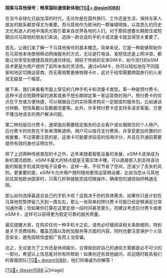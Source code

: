 **探索马耳他保号：畅享国际通信新体验[[TG💪+ @esim1088](https://t.me/s/esim1088)]**

在当今全球化日益加深的时代，无论你是在国外旅行、工作还是生活，保持与家人朋友的联系都变得尤为重要。而马耳他作为欧洲的一颗璀璨明珠，以其悠久的历史文化和迷人的地中海风光吸引着来自世界各地的人们。对于那些想要长期居住或短期访问马耳他的朋友们来说，选择一款合适的手机卡或流量卡就显得至关重要了。

首先，让我们来了解一下马耳他保号的基本概念。简单来说，它是一种能够帮助你在马耳他本地使用移动网络服务的方式，无论是打电话、发短信还是上网冲浪，都能让你享受到便捷高效的通讯体验。相较于传统的实体SIM卡，如今流行的eSIM技术更是为用户提供了前所未有的灵活性。通过eSIM卡，你可以轻松地在不同国家和地区切换运营商，而无需频繁更换物理卡片，这对于经常需要跨国旅行的人来说无疑是一个福音。

接下来，我们来看看市面上常见的几种手机卡和流量卡类型。第一种是预付费卡，这种卡适合短期停留的游客或者不想长期绑定某一家运营商的用户。预付费卡的优点在于充值方便快捷，可以根据自己的实际需求购买一定额度的服务包，比如通话分钟数、短信条数以及数据流量等。此外，许多预付费卡还支持多语言客服，方便不懂当地语言的用户解决问题。

第二种则是后付费卡，通常面向需要稳定服务的企业客户或长期居住的个人用户。后付费卡的优势在于账单清晰透明，用户可以按月支付费用，并享受更加优惠的价格套餐。不过需要注意的是，这类卡可能要求较高的信用评分，并且在开通前需要提供有效的身份证明文件。

除了上述两种传统类型的卡之外，近年来随着智能设备的发展，eSIM卡逐渐成为新的潮流趋势。eSIM卡最大的特点就是无需实体卡槽，可以直接嵌入到支持该功能的智能手机或其他电子设备中。这样一来，不仅节省了空间，还减少了丢失的风险。更重要的是，eSIM卡允许用户随时随地更改运营商设置，比如当您从马耳他前往其他欧洲国家时，只需几秒钟就能完成切换操作，确保您的通信始终畅通无阻。

那么如何选择最适合自己的手机卡呢？这取决于你的具体需求。如果你只是计划在马耳他短暂停留几天到一周左右，那么一张简单的预付费卡可能已经足够满足日常沟通所需；但如果你打算在这里定居一段时间甚至更久，则建议考虑后付费卡或者eSIM卡，这样可以获得更为稳定可靠的服务质量。

最后提醒大家，在购买任何一种手机卡之前，请务必仔细阅读相关条款细则，特别是关于资费结构、覆盖范围以及附加服务等方面的内容。同时也要注意保护个人信息安全，避免因轻信虚假广告而上当受骗。

总之，无论是为了工作还是休闲娱乐，合理规划好自己的通信方案都是必不可少的一部分。希望以上信息能对你有所帮助！如果你还有其他疑问，欢迎随时联系我们的客服团队[[TG💪+ @esim1088](https://t.me/s/esim1088)]，他们将竭诚为你解答！

[[TG💪+ @esim1088](https://t.me/s/esim1088) ![Image](https://i.postimg.cc/4NQfJmqS/Snipaste-2025-05-13-00-14-12.png)]